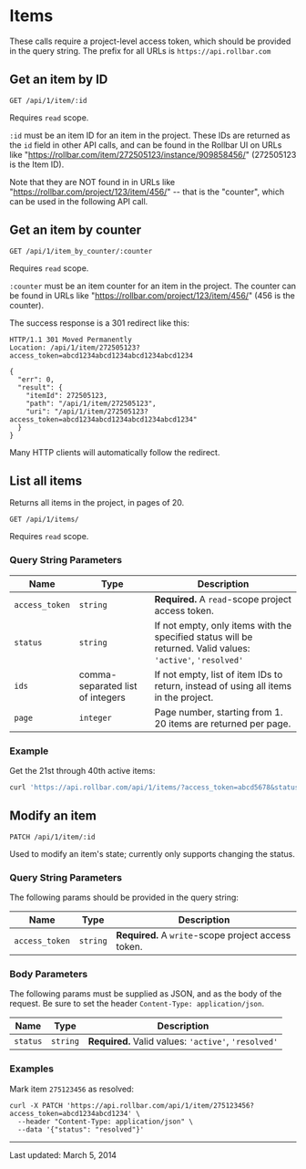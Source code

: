 # Items

These calls require a project-level access token, which should be provided in the query string. The prefix for all URLs is `https://api.rollbar.com`

<!-- Sub:[TOC] -->

## Get an item by ID

    GET /api/1/item/:id

Requires `read` scope.

`:id` must be an item ID for an item in the project. These IDs are returned as the `id` field in other API calls, and can be found in the Rollbar UI on URLs like "https://rollbar.com/item/272505123/instance/909858456/" (272505123 is the Item ID).

Note that they are NOT found in in URLs like "https://rollbar.com/project/123/item/456/" -- that is the "counter", which can be used in the following API call.


## Get an item by counter

    GET /api/1/item_by_counter/:counter

Requires `read` scope.

`:counter` must be an item counter for an item in the project. The counter can be found in URLs like "https://rollbar.com/project/123/item/456/" (456 is the counter).

The success response is a 301 redirect like this:

```
HTTP/1.1 301 Moved Permanently
Location: /api/1/item/272505123?access_token=abcd1234abcd1234abcd1234abcd1234

{
  "err": 0,
  "result": {
    "itemId": 272505123,
    "path": "/api/1/item/272505123",
    "uri": "/api/1/item/272505123?access_token=abcd1234abcd1234abcd1234abcd1234"
  }
}
```

Many HTTP clients will automatically follow the redirect.


## List all items

Returns all items in the project, in pages of 20.

    GET /api/1/items/

Requires `read` scope.


### Query String Parameters

Name | Type | Description
-----|------|-------------
`access_token`|`string`|**Required.** A `read`-scope project access token.
`status`|`string`|If not empty, only items with the specified status will be returned. Valid values: `'active'`, `'resolved'`
`ids`|comma-separated list of integers|If not empty, list of item IDs to return, instead of using all items in the project.
`page`|`integer`|Page number, starting from 1. 20 items are returned per page.

### Example

Get the 21st through 40th active items:

```bash
curl 'https://api.rollbar.com/api/1/items/?access_token=abcd5678&status=active&page=2'
```


## Modify an item

    PATCH /api/1/item/:id

Used to modify an item's state; currently only supports changing the status.

### Query String Parameters

The following params should be provided in the query string:

Name | Type | Description
-----|------|-------------
`access_token`|`string`|**Required.** A `write`-scope project access token.

### Body Parameters

The following params must be supplied as JSON, and as the body of the request. Be sure to set the header `Content-Type: application/json`.

Name | Type | Description
-----|------|-------------
`status`|`string`|**Required.** Valid values: `'active'`, `'resolved'`

### Examples

Mark item `275123456` as resolved:

```
curl -X PATCH 'https://api.rollbar.com/api/1/item/275123456?access_token=abcd1234abcd1234' \
  --header "Content-Type: application/json" \
  --data '{"status": "resolved"}'
```


-----

Last updated: March 5, 2014
